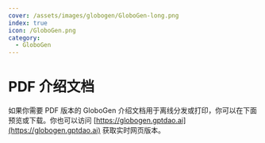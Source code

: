 ```yaml
---
cover: /assets/images/globogen/GloboGen-long.png
index: true
icon: /GloboGen.png
category:
  - GloboGen
---
```


# PDF 介绍文档

如果你需要 PDF 版本的 GloboGen 介绍文档用于离线分发或打印，你可以在下面预览或下载。你也可以访问 [https://globogen.gptdao.ai](https://globogen.gptdao.ai) 获取实时网页版本。

<VPCard
  title="PDF 下载"
  desc="GloboGen 介绍文档"
  logo="/assets/images/pdf.png"
  link="https://gptdao.ai/GloboGen.pdf"
  background="rgba(234, 84, 64, 0.15)"
/>

<VPCard
  title="在线预览"
  desc="在网页中预览 PPT 幻灯片"
  logo="/assets/images/edge.png"
  link="https://globogen.gptdao.ai"
  background="rgba(4, 97, 138, 0.15)"
/>

<PDF url="//gptdao.ai/GloboGen.pdf" />